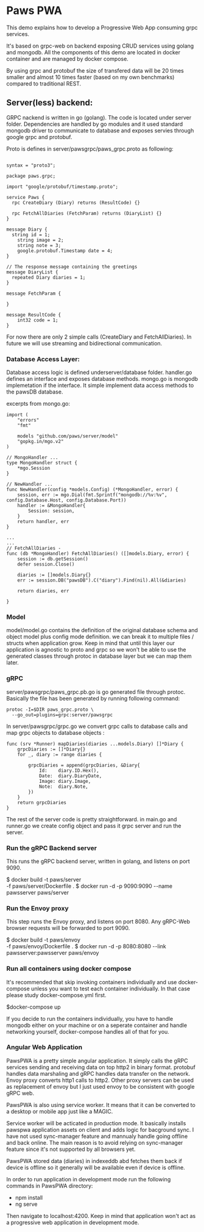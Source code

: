 # Paws PWA

This demo explains how to develop a Progressive Web App consuming grpc services.

It's based on grpc-web on backend exposing CRUD services using golang and mongodb. All the components of this demo are located in docker container and are managed by docker compose.

By using grpc and protobuf the size of transfered data will be 20 times smaller and almost 10 times faster (based on my own benchmarks) compared to traditional REST. 

## Server(less) backend:

GRPC nackend is written in go (golang). The code is located under server folder. Dependencies are handled by go modules and it used standard mongodb driver to communicate to database and exposes servies through google grpc and protobuf.

Proto is defines in server/pawsgrpc/paws_grpc.proto as following:

```

syntax = "proto3";

package paws.grpc;

import "google/protobuf/timestamp.proto";

service Paws {
  rpc CreateDiary (Diary) returns (ResultCode) {}

  rpc FetchAllDiaries (FetchParam) returns (DiaryList) {}
}

message Diary {
  string id = 1;
	string image = 2;
	string note = 3;
	google.protobuf.Timestamp date = 4;
}

// The response message containing the greetings
message DiaryList {
  repeated Diary diaries = 1;
}

message FetchParam {

}

message ResultCode {
    int32 code = 1;
}

```

For now there are only 2 simple calls (CreateDiary and FetchAllDiaries). In future we will use streaming and bidirectional communication.

### Database Access Layer:

Database access logic is defined underserver/database folder. handler.go defines an interface and exposes database methods. mongo.go is mongodb implemetation if the interface. It simple implement data access methods to the pawsDB database.

excerpts from mongo.go:

```
import (
	"errors"
	"fmt"

	models "github.com/paws/server/model"
	"gopkg.in/mgo.v2"
)

// MongoHandler ...
type MongoHandler struct {
	*mgo.Session
}

// NewHandler ...
func NewHandler(config *models.Config) (*MongoHandler, error) {
	session, err := mgo.Dial(fmt.Sprintf("mongodb://%v:%v", config.Database.Host, config.Database.Port))
	handler := &MongoHandler{
		Session: session,
	}
	return handler, err
}

...
...
// FetchAllDiaries -
func (db *MongoHandler) FetchAllDiaries() ([]models.Diary, error) {
	session := db.getSession()
	defer session.Close()

	diaries := []models.Diary{}
	err := session.DB("pawsDB").C("diary").Find(nil).All(&diaries)

	return diaries, err

}
```
### Model

model/model.go contains the definition of the original database schema and object model plus config mode definition. we can break it to multiple files / structs when application grow. Keep in mind that until this layer our application is agnostic to proto and grpc so we won't be able to use the generated classes through protoc in database layer but we can map them later.

### gRPC

server/pawsgrpc/paws_grpc.pb.go is go generated file through protoc. Basically the file has been generated by running following command:

```
protoc -I=$DIR paws_grpc.proto \
  --go_out=plugins=grpc:server/pawsgrpc
```

In server/pawsgrpc/grpc.go we convert grpc calls to database calls and map grpc objects to database objects :

```
func (srv *Runner) mapDiaries(diaries ...models.Diary) []*Diary {
	grpcDiaries := []*Diary{}
	for _, diary := range diaries {

		grpcDiaries = append(grpcDiaries, &Diary{
			Id:    diary.ID.Hex(),
			Date:  diary.DiaryDate,
			Image: diary.Image,
			Note:  diary.Note,
		})
	}
	return grpcDiaries
}
```
 
The rest of the server code is pretty straightforward. in main.go and runner.go we create config object and pass it grpc server and run the server.

### Run the gRPC Backend server
This runs the gRPC backend server, written in golang, and listens on port 9090.

$ docker build -t paws/server \
  -f paws/server/Dockerfile .
$ docker run -d -p 9090:9090 --name pawsserver paws/server

### Run the Envoy proxy
This step runs the Envoy proxy, and listens on port 8080. Any gRPC-Web browser requests will be forwarded to port 9090.

$ docker build -t paws/envoy \
  -f paws/envoy/Dockerfile .
$ docker run -d -p 8080:8080 --link pawsserver:pawsserver paws/envoy

### Run all containers using docker compose
It's recommended that skip invoking containers individually and use docker-compose unless you want to test each container individually. In that case please study docker-compose.yml first.

$docker-compose up

If you decide to run the containers individually, you have to handle mongodb either on your machine or on a seperate container and handle networking yourself, docker-compose handles all of that for you.

### Angular Web Application
PawsPWA is a pretty simple angular application. It simply calls the gRPC services sending and receiving data on top http2 in binary format. protobuf handles data marshaling and gRPC handles data transfer on the network. Envoy proxy converts http1 calls to http2. Other proxy servers can be used as replacement of envoy but I just used envoy to be consistent with google gRPC web.

PawsPWA is also using service worker. It means that it can be converted to a desktop or mobile app just like a MAGIC.

Service worker will be acticated in production mode. It basically installs pawspwa application assets on client and adds logic for bacground sync. I have not used sync-manager feature and mannualy handle going offline and back online. The main reason is to avoid relying on sync-manager feature since it's not supported by all browsers yet.

PawsPWA stored data (diaries) in indexeddb abd fetches them back if device is offline so it generally will be available even if device is offline.

In order to run application in development mode run the following commands in PawsPWA directory:

- npm install
- ng serve

Then navigate to localhost:4200. Keep in mind that application won't act as a progressive web application in development mode.

